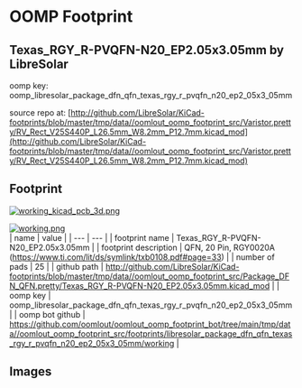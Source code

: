 # OOMP Footprint  
## Texas_RGY_R-PVQFN-N20_EP2.05x3.05mm  by LibreSolar  
  
oomp key: oomp_libresolar_package_dfn_qfn_texas_rgy_r_pvqfn_n20_ep2_05x3_05mm  
  
source repo at: [http://github.com/LibreSolar/KiCad-footprints/blob/master/tmp/data//oomlout_oomp_footprint_src/Varistor.pretty/RV_Rect_V25S440P_L26.5mm_W8.2mm_P12.7mm.kicad_mod](http://github.com/LibreSolar/KiCad-footprints/blob/master/tmp/data//oomlout_oomp_footprint_src/Varistor.pretty/RV_Rect_V25S440P_L26.5mm_W8.2mm_P12.7mm.kicad_mod)  
## Footprint  
  
[![working_kicad_pcb_3d.png](working_kicad_pcb_3d_600.png)](working_kicad_pcb_3d.png)  
  
[![working.png](working_600.png)](working.png)  
| name | value | 
| --- | --- | 
| footprint name | Texas_RGY_R-PVQFN-N20_EP2.05x3.05mm | 
| footprint description | QFN, 20 Pin, RGY0020A (https://www.ti.com/lit/ds/symlink/txb0108.pdf#page=33) | 
| number of pads | 25 | 
| github path | http://github.com/LibreSolar/KiCad-footprints/blob/master/tmp/data//oomlout_oomp_footprint_src/Package_DFN_QFN.pretty/Texas_RGY_R-PVQFN-N20_EP2.05x3.05mm.kicad_mod | 
| oomp key | oomp_libresolar_package_dfn_qfn_texas_rgy_r_pvqfn_n20_ep2_05x3_05mm | 
| oomp bot github | https://github.com/oomlout/oomlout_oomp_footprint_bot/tree/main/tmp/data//oomlout_oomp_footprint_src/footprints/libresolar_package_dfn_qfn_texas_rgy_r_pvqfn_n20_ep2_05x3_05mm/working | 
## Images  

